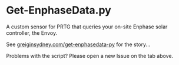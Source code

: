 # Get-EnphaseData.py
A custom sensor for PRTG that queries your on-site Enphase solar controller, the Envoy.

See [greiginsydney.com/get-enphasedata-py](https://greiginsydney.com/get-enphasedata-py) for the story...

Problems with the script? Please open a new Issue on the tab above.
